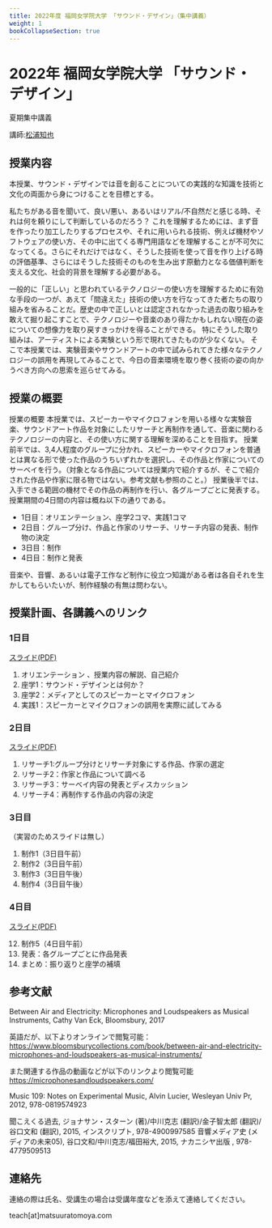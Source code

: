 ```yaml
---
title: 2022年度 福岡女学院大学 「サウンド・デザイン」（集中講義）
weight: 1
bookCollapseSection: true
---
```

# 2022年 福岡女学院大学 「サウンド・デザイン」

夏期集中講義

講師:[松浦知也](https://matsuuratomoya.com)

## 授業内容

本授業、サウンド・デザインでは音を創ることについての実践的な知識を技術と文化の両面から身につけることを目標とする。

私たちがある音を聞いて、良い/悪い、あるいはリアル/不自然だと感じる時、それは何を頼りにして判断しているのだろう？
これを理解するためには、まず音を作ったり加工したりするプロセスや、それに用いられる技術、例えば機材やソフトウェアの使い方、その中に出てくる専門用語などを理解することが不可欠になってくる。さらにそれだけではなく、そうした技術を使って音を作り上げる時の評価基準、さらにはそうした技術そのものを生み出す原動力となる価値判断を支える文化、社会的背景を理解する必要がある。

一般的に「正しい」と思われているテクノロジーの使い方を理解するために有効な手段の一つが、あえて「間違えた」技術の使い方を行なってきた者たちの取り組みを省みることだ。歴史の中で正しいとは認定されなかった過去の取り組みを敢えて掘り起こすことで、テクノロジーや音楽のあり得たかもしれない現在の姿についての想像力を取り戻すきっかけを得ることができる。
特にそうした取り組みは、アーティストによる実験という形で現れてきたものが少なくない。
そこで本授業では、実験音楽やサウンドアートの中で試みられてきた様々なテクノロジーの誤用を再現してみることで、今日の音楽環境を取り巻く技術の姿の向かうべき方向への思索を巡らせてみる。

## 授業の概要

授業の概要
本授業では、スピーカーやマイクロフォンを用いる様々な実験音楽、サウンドアート作品を対象にしたリサーチと再制作を通して、音楽に関わるテクノロジーの内容と、その使い方に関する理解を深めることを目指す。
授業前半では、3,4人程度のグループに分かれ、スピーカーやマイクロフォンを普通とは異なる形で使った作品のうちいずれかを選択し、その作品と作家についてのサーベイを行う。（対象となる作品については授業内で紹介するが、そこで紹介された作品や作家に限る物ではない。参考文献も参照のこと。）
授業後半では、入手できる範囲の機材でその作品の再制作を行い、各グループごとに発表する。
授業期間の4日間の内容は概ね以下の通りである。

- 1日目：オリエンテーション、座学2コマ、実践1コマ
- 2日目：グループ分け、作品と作家のリサーチ、リサーチ内容の発表、制作物の決定
- 3日目：制作
- 4日目：制作と発表
  
音楽や、音響、あるいは電子工作など制作に役立つ知識がある者は各自それを生かしてもらいたいが、制作経験の有無は問わない。

## 授業計画、各講義へのリンク

### 1日目

[スライド(PDF)](./day1/2022_sounddesign_fukujo_day1.pdf)

1. オリエンテーション 、授業内容の解説、自己紹介
1. 座学1：サウンド・デザインとは何か？
1. 座学2：メディアとしてのスピーカーとマイクロフォン
1. 実践1：スピーカーとマイクロフォンの誤用を実際に試してみる

### 2日目

[スライド(PDF)](./day2/2022_sounddesign_fukujo_day2.pdf)

1. リサーチ1:グループ分けとリサーチ対象にする作品、作家の選定
1. リサーチ2：作家と作品について調べる
1. リサーチ3：サーベイ内容の発表とディスカッション
1. リサーチ4：再制作する作品の内容の決定

### 3日目

（実習のためスライドは無し）

1. 制作1（3日目午前）
1. 制作2（3日目午前）
1. 制作3（3日目午後）
1. 制作4（3日目午後）

### 4日目

[スライド(PDF)](./day4/2022_sounddesign_fukujo_day4.pdf)

12. 制作5（4日目午前）
13. 発表：各グループごとに作品発表
14. まとめ：振り返りと座学の補填

## 参考文献

Between Air and Electricity: Microphones and Loudspeakers as Musical Instruments, Cathy Van Eck, Bloomsbury, 2017

英語だが、以下よりオンラインで閲覧可能： https://www.bloomsburycollections.com/book/between-air-and-electricity-microphones-and-loudspeakers-as-musical-instruments/

また関連する作品の動画などが以下のリンクより閲覧可能 https://microphonesandloudspeakers.com/

Music 109: Notes on Experimental Music, Alvin Lucier, Wesleyan Univ Pr, 2012, 978-0819574923

聞こえくる過去, ジョナサン・スターン (著)/中川克志 (翻訳)/金子智太郎 (翻訳)/谷口文和 (翻訳), 2015, インスクリプト, 978-4900997585
音響メディア史 (メディアの未来05), 谷口文和/中川克志/福田裕大, 2015, ナカニシヤ出版 , 978-4779509513

## 連絡先

連絡の際は氏名、受講生の場合は受講年度などを添えて連絡してください。

teach\[at\]matsuuratomoya.com